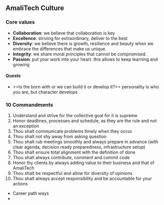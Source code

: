 ## AmaliTech Culture
### Core values
- **Collaboration**: we believe that collaboration is key
- **Excellence**: striving for extraordinary, deliver to the best
- **Diversity**: we believe there is growth, resilience and beauty when we embrace the differences that make us unique.
- **Integrity**: we share moral principles that cannot be compromised.
- **Passion**: put your work into your heart. this allows to keep learning and growing
#### Quests
- ==Is the born with or we can build it or develop it?== personality is who you are, but character develops

### 10 Commandments
1. Understand and strive for the collective goal for  it is supreme
2. Honor deadlines, processes and schedule, as they are the rule and not an exception
3. Thou shalt communicate problems timely when they occur
4. Thou shalt not shy away from asking question
5. Thou shalt rub meetings smoothly and always prepare in advance (with clear agenda, decision ready preparedness, infrastructure setup)
6. Thou shalt ensure total alignment with the definition of done
7. Thou shalt always contribute, comment and commit code
8. Honor thy clients by always adding value to their business and that of AmaliTech
9. Thou shalt be respectful and allow for diversity of opinions
10. Thou shalt always accept responsibility and be accountable for your actions
- Career path ways
- 
